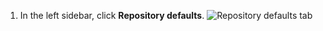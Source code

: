 1. In the left sidebar, click **Repository defaults**.
   ![Repository defaults tab](/assets/images/help/organizations/repo-defaults-tab.png)
